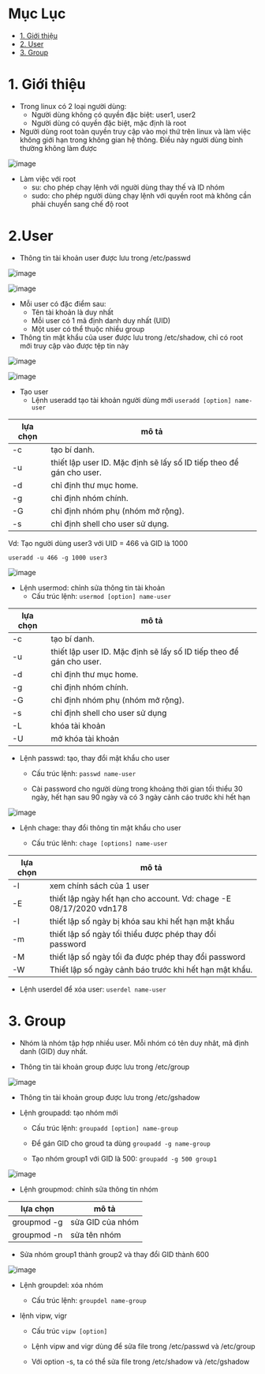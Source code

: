  # Mục Lục
- [1. Giới thiệu](#1)
- [2. User](#2)
- [3. Group](#3)
 
 
 <a name ='1'></a>
# 1. Giới thiệu
- Trong linux có 2 loại người dùng:
  - Người dùng không có quyền đặc biệt: user1, user2
  - Người dùng có quyền đặc biệt, mặc định là root
- Người dùng root toàn quyền truy cập vào mọi thứ trên linux và làm việc không giới hạn trong không gian hệ thông. Điều này người dùng bình thường không làm được  

![image](https://user-images.githubusercontent.com/92305335/139522379-c4afbb38-801b-4da9-a276-84eca7fa32b9.png)

- Làm việc với  root
  - su: cho phép chạy lệnh với người dùng thay thế và ID nhóm
  - sudo: cho phép người dùng chạy lệnh với quyền root mà không cần phải chuyển sang chế độ root


 <a name ='2'></a>
# 2.User
 
- Thông tin tài khoản user được lưu trong /etc/passwd

![image](https://user-images.githubusercontent.com/92305335/139522989-493c3d03-8050-4736-ab3c-c16a13c4f787.png)


![image](https://user-images.githubusercontent.com/92305335/139522931-b6b02bc1-3af5-46e9-bb54-53cb5a25ed55.png)

  - Mỗi user có đặc điểm sau: 
    - Tên tài khoản là duy nhất
    - Mỗi user có 1 mã định danh duy nhất (UID)
    - Một user có thể thuộc nhiều group
- Thông tin mật khẩu của user được lưu trong /etc/shadow, chỉ có root mới truy cập vào được tệp tin này  

![image](https://user-images.githubusercontent.com/92305335/139523074-0c9fe41f-14ec-4bf7-95ef-0e93d77e8fc0.png)

![image](https://user-images.githubusercontent.com/92305335/139523146-3cf10475-b9ba-4002-a283-9d5a2b400018.png)

- Tạo user
  - Lệnh useradd tạo tài khoản người dùng mới
 `useradd [option] name-user`

lựa chọn| mô tả 
---|---
-c| tạo bí danh.
-u| thiết lập user ID. Mặc định sẽ lấy số ID tiếp theo để gán cho user.
-d| chỉ định thư mục home.
-g| chỉ định nhóm chính.
-G| chỉ định nhóm phụ (nhóm mở rộng).
-s| chỉ định shell cho user sử dụng.

Vd: Tạo người dùng user3 với UID = 466 và GID là 1000

`useradd -u 466 -g 1000 user3`

![image](https://user-images.githubusercontent.com/92305335/139524053-9f9a980b-b256-4951-b7e1-f081a5c6640f.png)

- Lệnh usermod: chỉnh sửa thông tin tài khoản 
  - Cấu trúc lệnh: `usermod [option] name-user`

lựa chọn |mô tả 
---|---
-c| tạo bí danh.
-u| thiết lập user ID. Mặc định sẽ lấy số ID tiếp theo để gán cho user.
-d| chỉ định thư mục home.
-g| chỉ định nhóm chính.
-G| chỉ định nhóm phụ (nhóm mở rộng).
-s| chỉ định shell cho user sử dụng
-L| khóa tài khoản 
-U| mở khóa tài khoản

- Lệnh passwd: tạo, thay đổi mật khẩu cho user

  - Cấu trúc lệnh: `passwd name-user`

  - Cài password cho người dùng trong khoảng thời gian tối thiểu 30 ngày, hết hạn sau 90 ngày và có 3 ngày cảnh cáo trước khi hết hạn

![image](https://user-images.githubusercontent.com/92305335/139524979-a261ba0a-80e9-4f20-a4b4-a2dc773571d6.png)


- Lệnh chage: thay đổi thông tin mật khẩu cho user

  - Cấu trúc lênh: `chage [options] name-user`

lựa chọn |mô tả
--- | ---
-l | xem chính sách của 1 user
-E| thiết lập ngày hết hạn cho account. Vd: chage -E 08/17/2020 vdn178
-I| thiết lập số ngày bị khóa sau khi hết hạn mật khẩu
-m| thiết lập số ngày tối thiểu được phép thay đổi password
-M| thiết lập số ngày tối đa được phép thay đổi password
-W| Thiết lập số ngày cảnh báo trước khi hết hạn mật khẩu.

- Lệnh userdel để  xóa user: `userdel name-user`

<a name = '3'></a>
# 3. Group

- Nhóm là nhóm tập hợp nhiều user. Mỗi nhóm có tên duy nhât, mã định danh (GID) duy nhất.

- Thông tin tài khoản group được lưu trong /etc/group

![image](https://user-images.githubusercontent.com/92305335/139525244-1e8e8374-c090-4a58-9d7c-60a91679b016.png)

- Thông tin tài khoản group được lưu trong /etc/gshadow

- Lệnh groupadd: tạo nhóm mới  
  - Cấu trúc lệnh: `groupadd [option] name-group`

  - Để gán GID cho groud ta dùng `groupadd -g name-group`	

  - Tạo nhóm group1 với GID là 500: `groupadd -g 500 group1`

![image](https://user-images.githubusercontent.com/92305335/139525755-ccc161d1-4e3a-44e3-b15b-a91e9e7b4b6d.png)

- Lệnh groupmod: chỉnh sửa thông tin nhóm 

lựa chọn| mô tả
---|---
groupmod -g  | sửa GID của nhóm
groupmod -n | sửa tên nhóm 

  - Sửa nhóm group1 thành group2 và thay đổi GID thành 600

![image](https://user-images.githubusercontent.com/92305335/139525903-ca6f9b2d-8267-4793-a9ca-7176fbff9a35.png)


- Lệnh groupdel: xóa nhóm 
  - Cấu trúc lệnh: `groupdel name-group`

- lệnh vipw, vigr
  -  Cấu trúc `vipw [option]`

  -  Lệnh vipw and vigr dùng để sửa file trong /etc/passwd và /etc/group
  -  Với option -s, ta có thể sửa file trong /etc/shadow và /etc/gshadow
